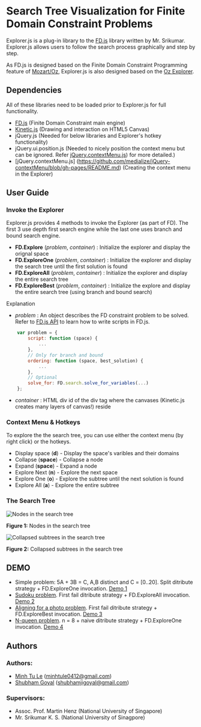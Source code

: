 Search Tree Visualization for Finite Domain Constraint Problems
====================

Explorer.js is a plug-in library to the [FD.js](http://nishabdam.com:8080/fd/index) library 
written by Mr. Srikumar. Explorer.js allows users to follow the search process
graphically and step by step. 

As FD.js is designed based on the Finite Domain Constraint Programming 
feature of [Mozart/Oz](http://www.mozart-oz.org/documentation/fdt/index.html),
Explorer.js is also designed based on the [Oz Explorer](http://www.mozart-oz.org/documentation/explorer/index.html). 

Dependencies
---------------------
All of these libraries need to be loaded prior to Explorer.js for full 
functionality.

+ [FD.js](http://nishabdam.com:8080/fd/index) (Finite Domain Constraint main engine)
+ [Kinetic.js](http://www.kineticjs.com/) (Drawing and interaction on HTML5 Canvas)
+ jQuery.js (Needed for below libraries and Explorer's hotkey functionality)
+ jQuery.ui.position.js (Needed to nicely position the context menu but can be
ignored. Refer [jQuery.contextMenu.js](https://github.com/medialize/jQuery-contextMenu/blob/gh-pages/README.md))
for more detailed.)
+ [jQuery.contextMenu.js] (https://github.com/medialize/jQuery-contextMenu/blob/gh-pages/README.md)
(Creating the context menu in the Explorer)

User Guide
---------------------
### Invoke the Explorer
Explorer.js provides 4 methods to invoke the Explorer (as part of FD). The first 3 use depth first search engine
while the last one uses branch and bound search engine.

+ **FD.Explore** (*problem*, *container*) : Initialize the explorer and display the orignal space
+ **FD.ExploreOne** (*problem*, *container*) : Initialize the explorer and display the search tree until the first 
solution is found
+ **FD.ExploreAll** (*problem*, *container*) : Initialize the explorer and display the entire search tree
+ **FD.ExploreBest** (*problem*, *container*) : Initialize the explore and display the entire search tree (using 
branch and bound search)

Explanation

- *problem* : An object describes the FD constraint problem to be solved. Refer to [FD.js API](http://nishabdam.com:8080/fd/wiki?name=API)
to learn how to write scripts in FD.js.

````javascript
	var problem = {
		script: function (space) { 
			...
		},
		// Only for branch and bound
		ordering: function (space, best_solution) { 
			...
		},
		// Optional
		solve_for: FD.search.solve_for_variables(...) 
	};
````

- *container* : HTML div id of the div tag where the canvases (Kinetic.js creates 
many layers of canvas!) reside

### Context Menu & Hotkeys
To explore the the search tree, you can use either the context menu (by right click) or the hotkeys.

+ Display space (**d**) - Display the space's varibles and their domains
+ Collapse (**space**) - Collapse a node
+ Expand (**space**) - Expand a node
+ Explore Next (**n**) - Explore the next space
+ Explore One (**o**) - Explore the subtree until the next solution is found
+ Explore All (**a**) - Explore the entire subtree

### The Search Tree

![](https://github.com/minhtule/Search-Tree-Visualization/raw/gh-pages/nodes.jpg "Nodes in the search tree")

**Figure 1:** Nodes in the search tree


![](https://github.com/minhtule/Search-Tree-Visualization/raw/gh-pages/subtrees.jpg "Collapsed subtrees in the search tree")

**Figure 2:** Collapsed subtrees in the search tree

DEMO
---------------------
+ Simple problem: 5A + 3B = C, A,B distinct and C = [0..20]. Split ditribute strategy + FD.ExploreOne invocation. 
[Demo 1](https://github.com/minhtule/Search-Tree-Visualization/raw/gh-pages/demo/simple.html)
+ [Sudoku problem](http://hagaregn.org.uk/npsudoku/sudoku.html). First fail ditribute strategy + FD.ExploreAll invocation. [Demo 2](demo/sudoku.html)
+ [Aligning for a photo problem](http://www.mozart-oz.org/documentation/fdt/node44.html#section.bab.align). First fail ditribute strategy + 
FD.ExploreBest invocation. [Demo 3](demo/photo.html)
+ [N-queen problem](http://www.mozart-oz.org/documentation/fdt/node25.html#section.scripts.queens). n = 8 + naive ditribute strategy + FD.ExploreOne invocation. 
[Demo 4](demo/n-queen.html)


Authors
---------------------
### Authors:
+ [Minh Tu Le](https://github.com/minhtule) (<minhtule0412@gmail.com>)
+ [Shubham Goyal](https://github.com/shubhamgoyal) (<shubhamjigoyal@gmail.com>)

### Supervisors:
+ Assoc. Prof. Martin Henz (National University of Singapore)
+ Mr. Srikumar K. S. (National University of Sinagpore)